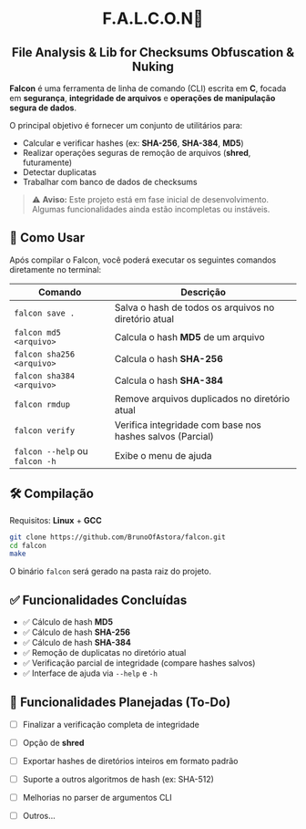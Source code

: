 <h1 align="center">F.A.L.C.O.N🦅</h1>
<h2 align="center"> File Analysis & Lib for Checksums Obfuscation & Nuking </h2>

**Falcon** é uma ferramenta de linha de comando (CLI) escrita em **C**, focada em **segurança**, **integridade de arquivos** e **operações de manipulação segura de dados**.

O principal objetivo é fornecer um conjunto de utilitários para:

- Calcular e verificar hashes (ex: **SHA-256**, **SHA-384**, **MD5**)
- Realizar operações seguras de remoção de arquivos (**shred**, futuramente)
- Detectar duplicatas
- Trabalhar com banco de dados de checksums

> ⚠️ **Aviso:** Este projeto está em fase inicial de desenvolvimento. Algumas funcionalidades ainda estão incompletas ou instáveis.

## 📌 Como Usar

Após compilar o Falcon, você poderá executar os seguintes comandos diretamente no terminal:

| Comando                          | Descrição                                        |
|----------------------------------|--------------------------------------------------|
| `falcon save .`                  | Salva o hash de todos os arquivos no diretório atual |
| `falcon md5 <arquivo>`           | Calcula o hash **MD5** de um arquivo             |
| `falcon sha256 <arquivo>`        | Calcula o hash **SHA-256**                      |
| `falcon sha384 <arquivo>`        | Calcula o hash **SHA-384**                      |
| `falcon rmdup`                   | Remove arquivos duplicados no diretório atual   |
| `falcon verify`                  | Verifica integridade com base nos hashes salvos (Parcial) |
| `falcon --help` ou `falcon -h`   | Exibe o menu de ajuda                           |

## 🛠️ Compilação

Requisitos: **Linux** + **GCC**

```bash
git clone https://github.com/BrunoOfAstora/falcon.git
cd falcon
make
```

O binário `falcon` será gerado na pasta raiz do projeto.

## ✅ Funcionalidades Concluídas

- ✅ Cálculo de hash **MD5**
- ✅ Cálculo de hash **SHA-256**
- ✅ Cálculo de hash **SHA-384**
- ✅ Remoção de duplicatas no diretório atual
- ✅ Verificação parcial de integridade (compare hashes salvos)
- ✅ Interface de ajuda via `--help` e `-h`

## 🚧 Funcionalidades Planejadas (To-Do)

- [ ] Finalizar a verificação completa de integridade
- [ ] Opção de **shred**
- [ ] Exportar hashes de diretórios inteiros em formato padrão
- [ ] Suporte a outros algoritmos de hash (ex: SHA-512)
- [ ] Melhorias no parser de argumentos CLI
- [ ] Outros...
      
      
